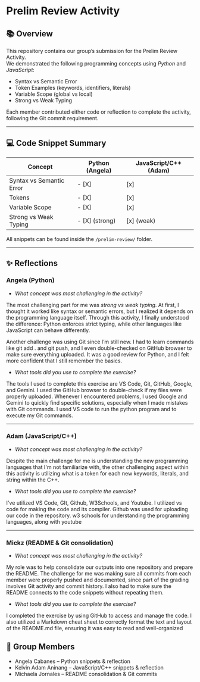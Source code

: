 
# Prelim Review Activity

## 📚 Overview
This repository contains our group’s submission for the Prelim Review Activity.  
We demonstrated the following programming concepts using *Python* and *JavaScript*:

- Syntax vs Semantic Error  
- Token Examples (keywords, identifiers, literals)  
- Variable Scope (global vs local)  
- Strong vs Weak Typing  

Each member contributed either code or reflection to complete the activity, following the Git commit requirement.

---

## 💻 Code Snippet Summary

| Concept                 | Python (Angela) | JavaScript/C++ (Adam) |
|--------------------------|-----------------|-------------------|
| Syntax vs Semantic Error | - [X]            | [x]                |
| Tokens                   | - [X]            | [x]                |
| Variable Scope           | - [X]            | [x]                |
| Strong vs Weak Typing    | - [X] (strong)   | [x] (weak)         |

All snippets can be found inside the `/prelim-review/` folder.


---

## ✨ Reflections

### Angela (Python) 
* *What concept was most challenging in the activity?*

The most challenging part for me was *strong vs weak typing*. At first, I thought it worked like syntax or semantic errors, but I realized it depends on the programming language itself. Through this activity, I finally understood the difference: Python enforces strict typing, while other languages like JavaScript can behave differently.  

Another challenge was using Git since I’m still new. I had to learn commands like git add . and git push, and I even double-checked on GitHub browser to make sure everything uploaded. It was a good review for Python, and I felt more confident that I still remember the basics.  

* *What tools did you use to complete the exercise?*

The tools I used to complete this exercise are VS Code, Git, GitHub, Google, and Gemini. I used the GitHub browser to double-check if my files were properly uploaded. Whenever I encountered problems, I used Google and Gemini to quickly find specific solutions, especially when I made mistakes with Git commands. I used VS code to run the python program and to execute my Git commands.

---

### Adam (JavaScript/C++)  
* *What concept was most challenging in the activity?*

Despite the main challenge for me is understanding the new programming languages that I'm not familiarize with, the other challenging aspect within this activity is utilizing what is a token for each new keywords, literals, and string within the C++.

* *What tools did you use to complete the exercise?*

I've utilized VS Code, GIt, Github, W3Schools, and Youtube. I utilized vs code for making the code and its compiler. Github was used for uploading our code in the repository. w3 schools for understanding the programming languages, along with youtube

---

### Mickz (README & Git consolidation)  
* *What concept was most challenging in the activity?*

My role was to help consolidate our outputs into one repository and prepare the README. The challenge for me was making sure all commits from each member were properly pushed and documented, since part of the grading involves Git activity and commit history. I also had to make sure the README connects to the code snippets without repeating them.  

* *What tools did you use to complete the exercise?* 
  
I completed the exercise by using GitHub to access and manage the code. I also utilized a Markdown cheat sheet to correctly format the text and layout of the README.md file, ensuring it was easy to read and well-organized

## 👥 Group Members
- Angela Cabanes – Python snippets & reflection  
- Kelvin Adam Aninang – JavaScript/C++ snippets & reflection  
- Michaela Jornales – README consolidation & Git commits
